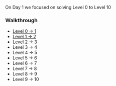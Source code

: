 On Day 1 we focused on solving Level 0 to Level 10

### Walkthrough
- [Level 0 -> 1](level0.md)
- [Level 1 -> 2](level1.md)
- [Level 2 -> 3](level2.md)
- Level 3 -> 4
- Level 4 -> 5
- Level 5 -> 6
- Level 6 -> 7
- Level 7 -> 8
- Level 8 -> 9
- Level 9 -> 10